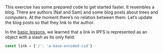 This exercise has some prepared code to get started faster. It resembles a blog. There are authors (Nat and Sam) and some blog posts about trees and computers. At the moment there’s no relation between them. Let’s update the blog posts so that they link to the author.

In the [basic lessons](#/basics/02), we learned that a link in IPFS is represented as an object with a slash as its only field:

```javascript
const link = {'/': 'a-base-encoded-cid'}
```
